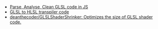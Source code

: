 - [Parse, Analyse, Clean GLSL code in JS](https://github.com/zz85/glsl-cleaner/)
- [GLSL to HLSL transpiler code](https://github.com/MicrosoftEdge/WebGL/tree/master/GLSLParse)
- [deanthecoder/GLSLShaderShrinker: Optimizes the size of GLSL shader code.](https://github.com/deanthecoder/GLSLShaderShrinker)
